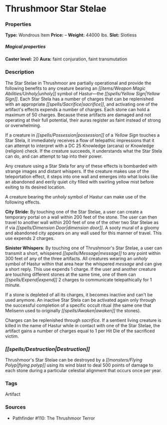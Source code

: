 ﻿---
Title: "Thrushmoor Star Stelae"
Type: "Wondrous Item"
Price: "–"
Weight: "44000 lbs."
Slot: "Slotless"
Caster level: "20"
Aura: "faint conjuration, faint transmutation"
Description: |
  "The _Star Stelae_ in Thrushmoor are partially operational and provide the following benefits to any creature bearing an unholy symbol of Hastur—the Yellow Sign. Each _Star Stela_ has a number of charges that can be replenished with an appropriate sacrifice, and activating one of the artifact's effects expends a number of charges. Each stone can hold a maximum of 50 charges. Because these artifacts are damaged and not operating at their full potential, their auras register as faint instead of strong or overwhelming.
  If a creature in possession of a Yellow Sign touches a _Star Stela_, it immediately receives a flow of telepathic impressions that it can attempt to interpret with a DC 25 Knowledge (arcana) or Knowledge (religion) check. If the creature succeeds, it understands what the _Star Stela_ can do, and can attempt to tap into their power.
  Any creature using a _Star Stela_ for any of these effects is bombarded with strange images and distant whispers. If the creature makes use of the teleportation effect, it steps into one wall and emerges into what looks like an abandoned and eerily quiet city filled with swirling yellow mist before exiting to its desired location.
  A creature bearing the unholy symbol of Hastur can make use of the following effects.
  **City Stride**: By touching one of the _Star Stelae_, a user can create a temporary portal on a wall within 200 feet of the stone. The user can then travel to another wall within 200 feet of one of the other two _Star Stelae_ as if via _dimension door_. A sooty mural of a gloomy and abandoned city appears on any wall used for this manner of travel. This use expends 2 charges.
  **Sinister Whispers**: By touching one of Thrushmoor's _Star Stelae_, a user can transmit a short, whispered message to any point within 300 feet of any of the three artifacts. All creatures wearing an unholy symbol of Hastur within that area hear the whispered message and can give a short reply. This use expends 1 charge. If the user and another creature are touching different stones at the same time, one of them can expend 2 charges to communicate telepathically for 1 minute.
  If a stone is depleted of all its charges, it becomes inactive and can't be used anymore. An inactive _Star Stela_ can be activated again only through the successful completion of a specific occult ritual (the same one that Melisenn used to originally awaken the stones).
  Charges can be replenished through sacrifice. If a sentient living creature is killed in the name of Hastur while in contact with one of the _Star Stelae_, the artifact gains a number of charges equal to 1 per Hit Die of the sacrificed victim."
Destruction: |
  "Thrushmoor's Star Stelae can be destroyed by a _flying polyp_ using its wind blast to deal 500 points of damage to each stone during a particular celestial alignment that occurs once per year."
Sources: "['Pathfinder #110: The Thrushmoor Terror']"
---

# Thrushmoor Star Stelae

### Properties

**Type:** Wondrous Item **Price:** – **Weight:** 44000 lbs. **Slot:** Slotless

##### Magical properties

**Caster level:** 20 **Aura:** faint conjuration, faint transmutation

### Description

The Star Stelae in Thrushmoor are partially operational and provide the following benefits to any creature bearing an _[[items/Weapon Magic Abilities/Unholy|unholy]]_ symbol of Hastur—the _[[spells/Yellow Sign|Yellow Sign]]_. Each Star Stela has a number of charges that can be replenished with an appropriate _[[spells/Sacrifice|sacrifice]]_, and activating one of the artifact's effects expends a number of charges. Each stone can hold a maximum of 50 charges. Because these artifacts are damaged and not operating at their full potential, their auras register as faint instead of strong or overwhelming.

If a creature in _[[spells/Possession|possession]]_ of a _Yellow Sign_ touches a Star Stela, it immediately receives a flow of telepathic impressions that it can attempt to interpret with a DC 25 Knowledge (arcana) or Knowledge (religion) check. If the creature succeeds, it understands what the Star Stela can do, and can attempt to tap into their power.

Any creature using a Star Stela for any of these effects is bombarded with strange images and distant whispers. If the creature makes use of the teleportation effect, it steps into one wall and emerges into what looks like an abandoned and eerily quiet city filled with swirling yellow mist before exiting to its desired location.

A creature bearing the _unholy_ symbol of Hastur can make use of the following effects.

**City Stride**: By touching one of the Star Stelae, a user can create a temporary portal on a wall within 200 feet of the stone. The user can then travel to another wall within 200 feet of one of the other two Star Stelae as if via _[[spells/Dimension Door|dimension door]]_. A sooty mural of a gloomy and abandoned city appears on any wall used for this manner of travel. This use expends 2 charges.

**Sinister Whispers**: By touching one of Thrushmoor's Star Stelae, a user can transmit a short, whispered _[[spells/Message|message]]_ to any point within 300 feet of any of the three artifacts. All creatures wearing an _unholy_ symbol of Hastur within that area hear the whispered _message_ and can give a short reply. This use expends 1 charge. If the user and another creature are touching different stones at the same time, one of them can _[[spells/Expend|expend]]_ 2 charges to communicate telepathically for 1 minute.

If a stone is depleted of all its charges, it becomes inactive and can't be used anymore. An inactive Star Stela can be activated again only through the successful completion of a specific occult ritual (the same one that Melisenn used to originally _[[spells/Awaken|awaken]]_ the stones).

Charges can be replenished through _sacrifice_. If a sentient living creature is killed in the name of Hastur while in contact with one of the Star Stelae, the artifact gains a number of charges equal to 1 per Hit Die of the sacrificed victim.

### _[[spells/Destruction|Destruction]]_

Thrushmoor's Star Stelae can be destroyed by a _[[monsters/Flying Polyp|flying polyp]]_ using its wind blast to deal 500 points of damage to each stone during a particular celestial alignment that occurs once per year.

### Tags

Artifact

### Sources

* Pathfinder #110: The Thrushmoor Terror